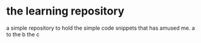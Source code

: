 # the learning repository 
  a simple repository to hold the simple code snippets that has amused me.
  a to the b the c
